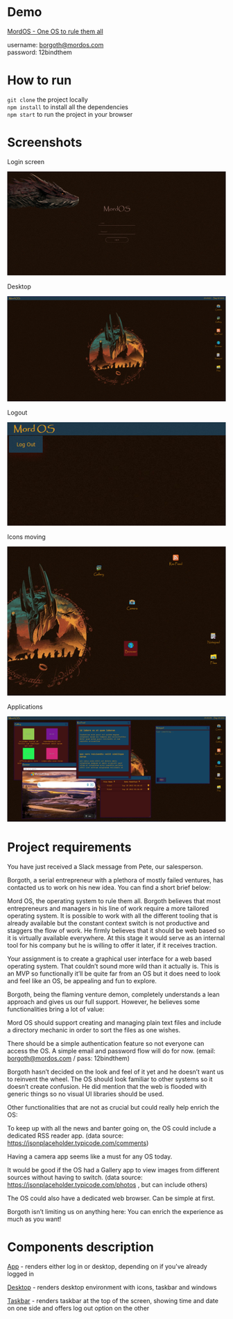 # Demo 
[MordOS - One OS to rule them all](https://eclectic-elf-55163d.netlify.app/)

username: borgoth@mordos.com  
password: 12bindthem

# How to run
`git clone` the project locally  
`npm install` to install all the dependencies  
`npm start` to run the project in your browser

# Screenshots

Login screen

![1.png](https://raw.githubusercontent.com/balsa-asanovic/mord-os/master/src/Screenshots/1.png)

Desktop

![2.png](https://raw.githubusercontent.com/balsa-asanovic/mord-os/master/src/Screenshots/2.png)

Logout

![3.png](https://raw.githubusercontent.com/balsa-asanovic/mord-os/master/src/Screenshots/3.png)

Icons moving

![4.png](https://raw.githubusercontent.com/balsa-asanovic/mord-os/master/src/Screenshots/4.png)

Applications

![5.png](https://raw.githubusercontent.com/balsa-asanovic/mord-os/master/src/Screenshots/5.png)

# Project requirements

You have just received a Slack message from Pete, our salesperson.

Borgoth, a serial entrepreneur with a plethora of mostly failed ventures, has contacted us to work on
his new idea. You can find a short brief below:

Mord OS, the operating system to rule them all. Borgoth believes that most entrepreneurs and
managers in his line of work require a more tailored operating system. It is possible to work with all the
different tooling that is already available but the constant context switch is not productive and
staggers the flow of work. He firmly believes that it should be web based so it is virtually available
everywhere. At this stage it would serve as an internal tool for his company but he is willing to offer it
later, if it receives traction.

Your assignment is to create a graphical user interface for a web based operating system. That couldnʼt
sound more wild than it actually is. This is an MVP so functionally itʼll be quite far from an OS but it
does need to look and feel like an OS, be appealing and fun to explore.

Borgoth, being the flaming venture demon, completely understands a lean approach and gives us our
full support. However, he believes some functionalities bring a lot of value:

Mord OS should support creating and managing plain text files and include a directory mechanic in
order to sort the files as one wishes.

There should be a simple authentication feature so not everyone can access the OS. A simple email
and password flow will do for now. (email: borgoth@mordos.com / pass: 12bindthem)

Borgoth hasnʼt decided on the look and feel of it yet and he doesnʼt want us to reinvent the wheel. The
OS should look familiar to other systems so it doesnʼt create confusion. He did mention that the web
is flooded with generic things so no visual UI libraries should be used.

Other functionalities that are not as crucial but could really help enrich the OS:

To keep up with all the news and banter going on, the OS could include a dedicated RSS reader app.
(data source: https://jsonplaceholder.typicode.com/comments)

Having a camera app seems like a must for any OS today.

It would be good if the OS had a Gallery app to view images from different sources without having to
switch. (data source: https://jsonplaceholder.typicode.com/photos , but can include others)

The OS could also have a dedicated web browser. Can be simple at first.

Borgoth isnʼt limiting us on anything here:
You can enrich the experience as much as you want!

# Components description

[App](https://github.com/balsa-asanovic/mord-os/blob/master/src/App.js) - renders either log in or desktop, depending on if you've already logged in

[Desktop](https://github.com/balsa-asanovic/mord-os/blob/master/src/components/Desktop/Desktop.js) - renders desktop environment with icons, taskbar and windows

[Taskbar](https://github.com/balsa-asanovic/mord-os/blob/master/src/components/Taskbar/Taskbar.js) - renders taskbar at the top of the screen, showing time and date on one side and offers log out option on the other
